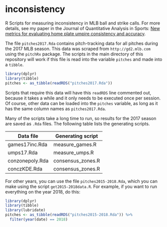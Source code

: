 # inconsistency
R Scripts for measuring inconsistency in MLB ball and strike calls. For more details, see my paper in the Journal of Quantitative Analysis in Sports: [New metrics for evaluating home plate umpire consistency and accuracy](https://doi.org/10.1515/jqas-2018-0061).

The file `pitches2017.Rda` contains pitch-tracking data for all pitches during the 2017 MLB season. This data was scraped from `http://gd2.mlb.com` using the `pitchRx` package. The scripts in the main directory of this repository will work if this file is read into the variable `pitches` and made into a `tibble`.

```R
library(dplyr)
library(tibble)
pitches <- as_tibble(readRDS("pitches2017.Rda"))
```

Scripts that require this data will have this `readRDS` line commented out, because it takes a while and it only needs to be executed once per session. Of course, other data can be loaded into the `pitches` variable, as long as it has the same column names as `pitches2017.Rda`.

Many of the scripts take a long time to run, so results for the 2017 season are saved as `.Rda` files. The following table lists the generating scripts.

| Data file | Generating script |
|-----------|-------------------|
| games17inc.Rda |  measure_games.R |
| umps17.Rda |  measure_umps.R |
| conzonepoly.Rda | consensus_zones.R |
| conczKDE.Rda | consensus_zones.R |

For other years, you can use the file `pitches2015-2018.Rda`, which you can make using the script `get2015-2018data.R`. For example, if you want to run everything on the year 2018, do this:

```R
library(dplyr)
library(tibble)
library(lubridate)
pitches <- as_tibble(readRDS("pitches2015-2018.Rda")) %>%
  filter(year(date) == 2018)
```
